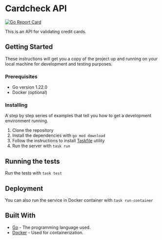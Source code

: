 # Cardcheck API

[![Go Report Card](https://goreportcard.com/badge/github.com/markraiter/cardcheck)](https://goreportcard.com/report/github.com/markraiter/cardcheck)

This is an API for validating credit cards.

## Getting Started

These instructions will get you a copy of the project up and running on your local machine for development and testing purposes.

### Prerequisites

- Go version 1.22.0
- Docker (optional)

### Installing

A step by step series of examples that tell you how to get a development environment running.

1. Clone the repository
2. Install the dependencies with `go mod download`
3. Follow the instructions to install [Taskfile](https://taskfile.dev/ru-ru/installation/) utility
4. Run the server with `task run`

## Running the tests

Run the tests with `task test`

## Deployment

You can also run the service in Docker container with `task run-container`

## Built With

- [Go](https://golang.org/) - The programming language used.
- [Docker](https://www.docker.com/) - Used for containerization.
